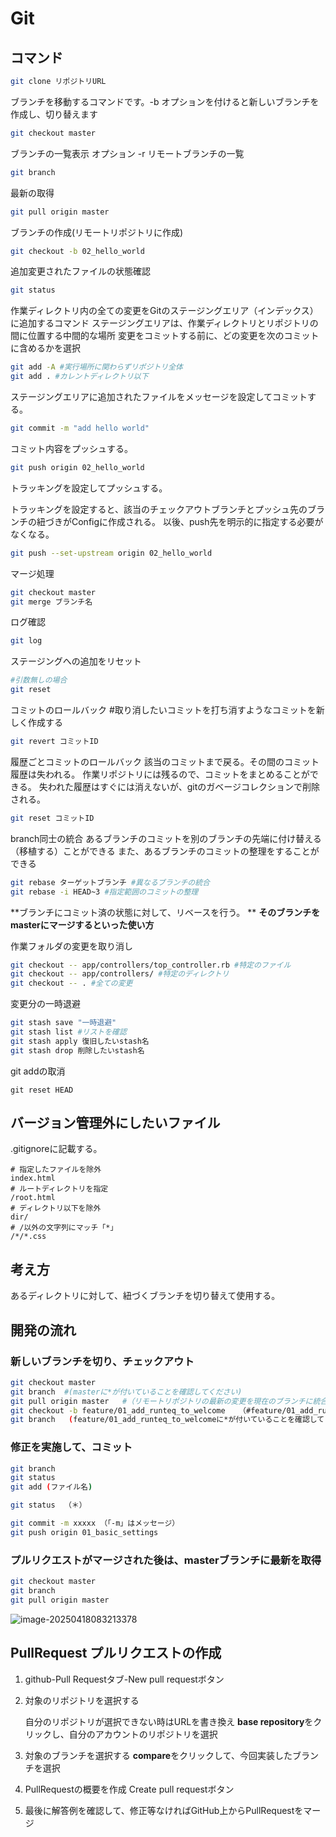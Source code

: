 # Git

## コマンド

```bash
git clone リポジトリURL
```

ブランチを移動するコマンドです。-b オプションを付けると新しいブランチを作成し、切り替えます

```bash
git checkout master
```

ブランチの一覧表示
オプション
-r リモートブランチの一覧

```bash
git branch
```

最新の取得

```bash
git pull origin master
```

ブランチの作成(リモートリポジトリに作成)

```bash
git checkout -b 02_hello_world
```

追加変更されたファイルの状態確認

```bash
git status
```

作業ディレクトリ内の全ての変更をGitのステージングエリア（インデックス）に追加するコマンド
ステージングエリアは、作業ディレクトリとリポジトリの間に位置する中間的な場所
変更をコミットする前に、どの変更を次のコミットに含めるかを選択

```bash
git add -A #実行場所に関わらずリポジトリ全体
git add . #カレントディレクトリ以下
```

ステージングエリアに追加されたファイルをメッセージを設定してコミットする。

```bash
git commit -m "add hello world" 
```

コミット内容をプッシュする。

```bash
git push origin 02_hello_world
```

トラッキングを設定してプッシュする。

トラッキングを設定すると、該当のチェックアウトブランチとプッシュ先のブランチの紐づきがConfigに作成される。
以後、push先を明示的に指定する必要がなくなる。

```bash
git push --set-upstream origin 02_hello_world
```

マージ処理

```bash
git checkout master
git merge ブランチ名
```

ログ確認

```bash
git log
```

ステージングへの追加をリセット

```bash
#引数無しの場合
git reset
```

コミットのロールバック
#取り消したいコミットを打ち消すようなコミットを新しく作成する

```bash
git revert コミットID
```

履歴ごとコミットのロールバック
該当のコミットまで戻る。その間のコミット履歴は失われる。
作業リポジトリには残るので、コミットをまとめることができる。
失われた履歴はすぐには消えないが、gitのガベージコレクションで削除される。

```bash
git reset コミットID
```

branch同士の統合
あるブランチのコミットを別のブランチの先端に付け替える（移植する）ことができる
また、あるブランチのコミットの整理をすることができる

```bash
git rebase ターゲットブランチ #異なるブランチの統合
git rebase -i HEAD~3 #指定範囲のコミットの整理
```

**ブランチにコミット済の状態に対して、リベースを行う。 **
**そのブランチをmasterにマージするといった使い方**

作業フォルダの変更を取り消し

```bash
git checkout -- app/controllers/top_controller.rb #特定のファイル
git checkout -- app/controllers/ #特定のディレクトリ
git checkout -- . #全ての変更
```

変更分の一時退避

```bash
git stash save "一時退避"
git stash list #リストを確認
git stash apply 復旧したいstash名
git stash drop 削除したいstash名
```

git addの取消

```
git reset HEAD
```

## バージョン管理外にしたいファイル

.gitignoreに記載する。

```
# 指定したファイルを除外
index.html
# ルートディレクトリを指定
/root.html
# ディレクトリ以下を除外
dir/
# /以外の文字列にマッチ「*」
/*/*.css
```

## 考え方

あるディレクトリに対して、紐づくブランチを切り替えて使用する。

## 開発の流れ

### 新しいブランチを切り、チェックアウト

```bash
git checkout master
git branch  #(masterに*が付いていることを確認してください)
git pull origin master   #（リモートリポジトリの最新の変更を現在のブランチに統合します）
git checkout -b feature/01_add_runteq_to_welcome   （#feature/01_add_runteq_to_welcomeというブランチを作成＆移動します）
git branch   (feature/01_add_runteq_to_welcomeに*が付いていることを確認してください)
```

### 修正を実施して、コミット

```bash
git branch
git status
git add (ファイル名)

git status  （＊）

git commit -m xxxxx （「-m」はメッセージ）
git push origin 01_basic_settings
```

### プルリクエストがマージされた後は、masterブランチに最新を取得

```bash
git checkout master
git branch
git pull origin master
```

![image-20250418083213378](C:\Users\kota\AppData\Roaming\Typora\typora-user-images\image-20250418083213378.png)

## PullRequest プルリクエストの作成

1. github-Pull Requestタブ-New pull requestボタン

2. 対象のリポジトリを選択する

   自分のリポジトリが選択できない時はURLを書き換え
   **base repository**をクリックし、自分のアカウントのリポジトリを選択

3. 対象のブランチを選択する
   **compare**をクリックして、今回実装したブランチを選択

4. PullRequestの概要を作成
   Create pull requestボタン

5. 最後に解答例を確認して、修正等なければGitHub上からPullRequestをマージ
